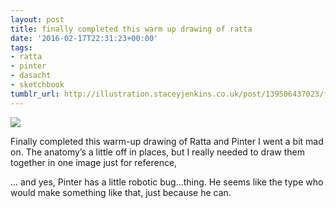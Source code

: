 ```yaml
---
layout: post
title: finally completed this warm up drawing of ratta
date: '2016-02-17T22:31:23+00:00'
tags:
- ratta
- pinter
- dasacht
- sketchbook
tumblr_url: http://illustration.staceyjenkins.co.uk/post/139506437023/finally-completed-this-warm-up-drawing-of-ratta
---
```

 ![](/tumblr_files/tumblr_o2pqkbwgjV1v28ub8o1_1280.png)  

Finally completed this warm-up drawing of Ratta and Pinter I went a bit mad on. The anatomy’s a little off in places, but I really needed to draw them together in one image just for reference,

… and yes, Pinter has a little robotic bug…thing. He seems like the type who would make something like that, just because he can.

